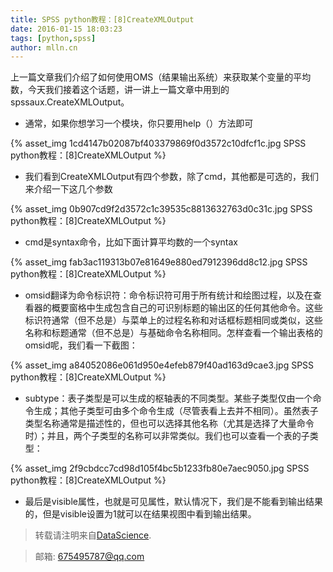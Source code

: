 ```yaml
---
title: SPSS python教程：[8]CreateXMLOutput
date: 2016-01-15 18:03:23
tags: [python,spss]
author: mlln.cn
---
```

上一篇文章我们介绍了如何使用OMS（结果输出系统）来获取某个变量的平均数，今天我们接着这个话题，讲一讲上一篇文章中用到的spssaux.CreateXMLOutput。

- 通常，如果你想学习一个模块，你只要用help（）方法即可

{% asset_img 1cd4147b02087bf403379869f0d3572c10dfcf1c.jpg SPSS python教程：[8]CreateXMLOutput %}

- 我们看到CreateXMLOutput有四个参数，除了cmd，其他都是可选的，我们来介绍一下这几个参数

{% asset_img 0b907cd9f2d3572c1c39535c8813632763d0c31c.jpg SPSS python教程：[8]CreateXMLOutput %}

- cmd是syntax命令，比如下面计算平均数的一个syntax

{% asset_img fab3ac119313b07e81649e880ed7912396dd8c12.jpg SPSS python教程：[8]CreateXMLOutput %}

- omsid翻译为命令标识符：命令标识符可用于所有统计和绘图过程，以及在查看器的概要窗格中生成包含自己的可识别标题的输出区的任何其他命令。这些标识符通常（但不总是）与菜单上的过程名称和对话框标题相同或类似，这些名称和标题通常（但不总是）与基础命令名称相同。怎样查看一个输出表格的omsid呢，我们看一下截图：

{% asset_img a84052086e061d950e4efeb879f40ad163d9cae3.jpg SPSS python教程：[8]CreateXMLOutput %}

- subtype：表子类型是可以生成的枢轴表的不同类型。某些子类型仅由一个命令生成；其他子类型可由多个命令生成（尽管表看上去并不相同）。虽然表子类型名称通常是描述性的，但也可以选择其他名称（尤其是选择了大量命令时）；并且，两个子类型的名称可以非常类似。我们也可以查看一个表的子类型：

{% asset_img 2f9cbdcc7cd98d105f4bc5b1233fb80e7aec9050.jpg SPSS python教程：[8]CreateXMLOutput %}

- 最后是visible属性，也就是可见属性，默认情况下，我们是不能看到输出结果的，但是visible设置为1就可以在结果视图中看到输出结果。

> 转载请注明来自[DataScience](http://mlln.cn).

> 邮箱: 675495787@qq.com 
